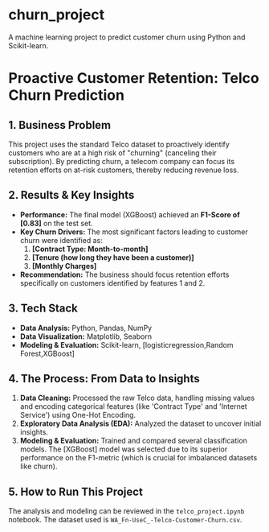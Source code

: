 # churn_project
A machine learning project to predict customer churn using Python and Scikit-learn.
# Proactive Customer Retention: Telco Churn Prediction

## 1. Business Problem
This project uses the standard Telco dataset to proactively identify customers who are at a high risk of "churning" (canceling their subscription). By predicting churn, a telecom company can focus its retention efforts on at-risk customers, thereby reducing revenue loss.

## 2. Results & Key Insights

*   **Performance:** The final model (XGBoost) achieved an **F1-Score of [0.83]** on the test set.
*   **Key Churn Drivers:** The most significant factors leading to customer churn were identified as:
    1.  **[Contract Type: Month-to-month]**
    2.  **[Tenure (how long they have been a customer)]**
    3.  **[Monthly Charges]**
*   **Recommendation:** The business should focus retention efforts specifically on customers identified by features 1 and 2.

## 3. Tech Stack
*   **Data Analysis:** Python, Pandas, NumPy
*   **Data Visualization:** Matplotlib, Seaborn
*   **Modeling & Evaluation:** Scikit-learn, [logisticregression,Random Forest,XGBoost]

## 4. The Process: From Data to Insights

1.  **Data Cleaning:** Processed the raw Telco data, handling missing values and encoding categorical features (like 'Contract Type' and 'Internet Service') using One-Hot Encoding.
2.  **Exploratory Data Analysis (EDA):** Analyzed the dataset to uncover initial insights. 
3.  **Modeling & Evaluation:** Trained and compared several classification models. The [XGBoost] model was selected due to its superior performance on the F1-metric (which is crucial for imbalanced datasets like churn).

## 5. How to Run This Project
The analysis and modeling can be reviewed in the `telco_project.ipynb` notebook. The dataset used is `WA_Fn-UseC_-Telco-Customer-Churn.csv`.
